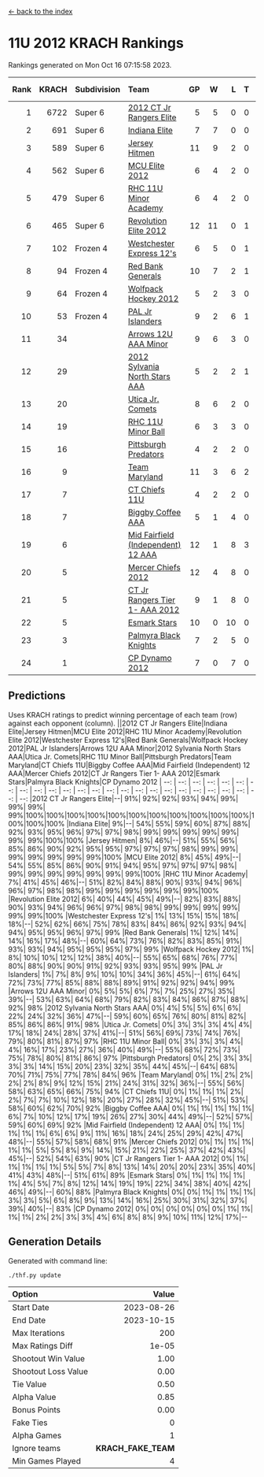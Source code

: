 [<- back to the index](readme.md)
# 11U 2012 KRACH Rankings
Rankings generated on Mon Oct 16 07:15:58 2023.

Rank|KRACH|Subdivision|Team|GP|W|L|T|OTW|OTL|SoS|Exp Wins|Win Diff
---:|---:|:---|:---|---:|---:|---:|---:|---:|---:|---:|---:|---:
1|6722|Super 6|[2012 CT Jr Rangers Elite](https://gamesheetstats.com/seasons/3664/teams/140909/schedule)|5|5|0|0|0|0|190|5.8|-0.0
2|691|Super 6|[Indiana Elite](https://gamesheetstats.com/seasons/3664/teams/144355/schedule)|7|7|0|0|0|0|13|7.9|0.0
3|589|Super 6|[Jersey Hitmen](https://gamesheetstats.com/seasons/3664/teams/140915/schedule)|11|9|2|0|0|0|668|9.8|-0.0
4|562|Super 6|[MCU Elite 2012](https://gamesheetstats.com/seasons/3664/teams/140908/schedule)|6|4|2|0|2|0|324|4.8|-0.0
5|479|Super 6|[RHC 11U Minor Academy](https://gamesheetstats.com/seasons/3664/teams/140913/schedule)|6|4|2|0|0|1|1131|4.8|-0.0
6|465|Super 6|[Revolution Elite 2012](https://gamesheetstats.com/seasons/3664/teams/140924/schedule)|12|11|0|1|1|0|26|12.4|0.0
7|102|Frozen 4|[Westchester Express 12's](https://gamesheetstats.com/seasons/3664/teams/140919/schedule)|6|5|0|1|1|0|11|6.4|0.0
8|94|Frozen 4|[Red Bank Generals](https://gamesheetstats.com/seasons/3664/teams/140916/schedule)|10|7|2|1|2|0|106|8.4|0.0
9|64|Frozen 4|[Wolfpack Hockey 2012](https://gamesheetstats.com/seasons/3664/teams/140914/schedule)|5|2|3|0|0|1|274|2.8|-0.0
10|53|Frozen 4|[PAL Jr Islanders](https://gamesheetstats.com/seasons/3664/teams/140921/schedule)|9|2|6|1|0|2|931|3.4|0.0
11|34||[Arrows 12U AAA Minor](https://gamesheetstats.com/seasons/3664/teams/140920/schedule)|9|6|3|0|1|0|27|6.9|0.0
12|29||[2012 Sylvania North Stars AAA](https://gamesheetstats.com/seasons/3664/teams/162461/schedule)|5|2|2|1|0|0|235|3.4|0.0
13|20||[Utica Jr. Comets](https://gamesheetstats.com/seasons/3664/teams/140923/schedule)|8|6|2|0|1|0|7|6.9|0.0
14|19||[RHC 11U Minor Ball](https://gamesheetstats.com/seasons/3664/teams/140917/schedule)|6|3|3|0|0|0|28|3.9|0.0
15|16||[Pittsburgh Predators](https://gamesheetstats.com/seasons/3664/teams/140925/schedule)|4|2|2|0|0|1|39|2.9|0.0
16|9||[Team Maryland](https://gamesheetstats.com/seasons/3664/teams/140928/schedule)|11|3|6|2|0|0|1186|4.9|0.0
17|7||[CT Chiefs 11U](https://gamesheetstats.com/seasons/3664/teams/140912/schedule)|4|2|2|0|0|0|9|2.9|0.0
18|7||[Biggby Coffee AAA](https://gamesheetstats.com/seasons/3664/teams/144354/schedule)|5|1|4|0|0|0|239|1.9|0.0
19|6||[Mid Fairfield (Independent) 12 AAA](https://gamesheetstats.com/seasons/3664/teams/140910/schedule)|12|1|8|3|0|2|88|3.4|0.0
20|5||[Mercer Chiefs 2012](https://gamesheetstats.com/seasons/3664/teams/140918/schedule)|12|4|8|0|0|1|31|4.9|0.0
21|5||[CT Jr Rangers Tier 1- AAA 2012](https://gamesheetstats.com/seasons/3664/teams/140911/schedule)|9|1|8|0|0|0|169|1.9|0.0
22|5||[Esmark Stars](https://gamesheetstats.com/seasons/3664/teams/140926/schedule)|10|0|10|0|0|0|381|0.9|0.0
23|3||[Palmyra Black Knights](https://gamesheetstats.com/seasons/3664/teams/140927/schedule)|7|2|5|0|0|0|68|2.9|0.0
24|1||[CP Dynamo 2012](https://gamesheetstats.com/seasons/3664/teams/140922/schedule)|7|0|7|0|0|0|151|0.9|0.0

## Predictions
Uses KRACH ratings to predict winning percentage of each team (row) against each opponent (column).
||2012 CT Jr Rangers Elite|Indiana Elite|Jersey Hitmen|MCU Elite 2012|RHC 11U Minor Academy|Revolution Elite 2012|Westchester Express 12's|Red Bank Generals|Wolfpack Hockey 2012|PAL Jr Islanders|Arrows 12U AAA Minor|2012 Sylvania North Stars AAA|Utica Jr. Comets|RHC 11U Minor Ball|Pittsburgh Predators|Team Maryland|CT Chiefs 11U|Biggby Coffee AAA|Mid Fairfield (Independent) 12 AAA|Mercer Chiefs 2012|CT Jr Rangers Tier 1- AAA 2012|Esmark Stars|Palmyra Black Knights|CP Dynamo 2012
| --: | --: | --: | --: | --: | --: | --: | --: | --: | --: | --: | --: | --: | --: | --: | --: | --: | --: | --: | --: | --: | --: | --: | --: | --: 
|2012 CT Jr Rangers Elite|--| 91%| 92%| 92%| 93%| 94%| 99%| 99%| 99%| 99%|100%|100%|100%|100%|100%|100%|100%|100%|100%|100%|100%|100%|100%|100%
|Indiana Elite|  9%|--| 54%| 55%| 59%| 60%| 87%| 88%| 92%| 93%| 95%| 96%| 97%| 97%| 98%| 99%| 99%| 99%| 99%| 99%| 99%| 99%|100%|100%
|Jersey Hitmen|  8%| 46%|--| 51%| 55%| 56%| 85%| 86%| 90%| 92%| 95%| 95%| 97%| 97%| 97%| 98%| 99%| 99%| 99%| 99%| 99%| 99%| 99%|100%
|MCU Elite 2012|  8%| 45%| 49%|--| 54%| 55%| 85%| 86%| 90%| 91%| 94%| 95%| 97%| 97%| 97%| 98%| 99%| 99%| 99%| 99%| 99%| 99%| 99%|100%
|RHC 11U Minor Academy|  7%| 41%| 45%| 46%|--| 51%| 82%| 84%| 88%| 90%| 93%| 94%| 96%| 96%| 97%| 98%| 98%| 99%| 99%| 99%| 99%| 99%| 99%|100%
|Revolution Elite 2012|  6%| 40%| 44%| 45%| 49%|--| 82%| 83%| 88%| 90%| 93%| 94%| 96%| 96%| 97%| 98%| 98%| 99%| 99%| 99%| 99%| 99%| 99%|100%
|Westchester Express 12's|  1%| 13%| 15%| 15%| 18%| 18%|--| 52%| 62%| 66%| 75%| 78%| 83%| 84%| 86%| 92%| 93%| 94%| 94%| 95%| 95%| 96%| 97%| 99%
|Red Bank Generals|  1%| 12%| 14%| 14%| 16%| 17%| 48%|--| 60%| 64%| 73%| 76%| 82%| 83%| 85%| 91%| 93%| 93%| 94%| 95%| 95%| 95%| 97%| 99%
|Wolfpack Hockey 2012|  1%|  8%| 10%| 10%| 12%| 12%| 38%| 40%|--| 55%| 65%| 68%| 76%| 77%| 80%| 88%| 90%| 90%| 91%| 92%| 93%| 93%| 95%| 99%
|PAL Jr Islanders|  1%|  7%|  8%|  9%| 10%| 10%| 34%| 36%| 45%|--| 61%| 64%| 72%| 73%| 77%| 85%| 88%| 88%| 89%| 91%| 92%| 92%| 94%| 99%
|Arrows 12U AAA Minor|  0%|  5%|  5%|  6%|  7%|  7%| 25%| 27%| 35%| 39%|--| 53%| 63%| 64%| 68%| 79%| 82%| 83%| 84%| 86%| 87%| 88%| 92%| 98%
|2012 Sylvania North Stars AAA|  0%|  4%|  5%|  5%|  6%|  6%| 22%| 24%| 32%| 36%| 47%|--| 59%| 60%| 65%| 76%| 80%| 81%| 82%| 85%| 86%| 86%| 91%| 98%
|Utica Jr. Comets|  0%|  3%|  3%|  3%|  4%|  4%| 17%| 18%| 24%| 28%| 37%| 41%|--| 51%| 56%| 69%| 73%| 74%| 76%| 79%| 80%| 81%| 87%| 97%
|RHC 11U Minor Ball|  0%|  3%|  3%|  3%|  4%|  4%| 16%| 17%| 23%| 27%| 36%| 40%| 49%|--| 55%| 68%| 72%| 73%| 75%| 78%| 80%| 81%| 86%| 97%
|Pittsburgh Predators|  0%|  2%|  3%|  3%|  3%|  3%| 14%| 15%| 20%| 23%| 32%| 35%| 44%| 45%|--| 64%| 68%| 70%| 71%| 75%| 77%| 78%| 84%| 96%
|Team Maryland|  0%|  1%|  2%|  2%|  2%|  2%|  8%|  9%| 12%| 15%| 21%| 24%| 31%| 32%| 36%|--| 55%| 56%| 58%| 63%| 65%| 66%| 75%| 94%
|CT Chiefs 11U|  0%|  1%|  1%|  1%|  2%|  2%|  7%|  7%| 10%| 12%| 18%| 20%| 27%| 28%| 32%| 45%|--| 51%| 53%| 58%| 60%| 62%| 70%| 92%
|Biggby Coffee AAA|  0%|  1%|  1%|  1%|  1%|  1%|  6%|  7%| 10%| 12%| 17%| 19%| 26%| 27%| 30%| 44%| 49%|--| 52%| 57%| 59%| 60%| 69%| 92%
|Mid Fairfield (Independent) 12 AAA|  0%|  1%|  1%|  1%|  1%|  1%|  6%|  6%|  9%| 11%| 16%| 18%| 24%| 25%| 29%| 42%| 47%| 48%|--| 55%| 57%| 58%| 68%| 91%
|Mercer Chiefs 2012|  0%|  1%|  1%|  1%|  1%|  1%|  5%|  5%|  8%|  9%| 14%| 15%| 21%| 22%| 25%| 37%| 42%| 43%| 45%|--| 52%| 54%| 63%| 90%
|CT Jr Rangers Tier 1- AAA 2012|  0%|  1%|  1%|  1%|  1%|  1%|  5%|  5%|  7%|  8%| 13%| 14%| 20%| 20%| 23%| 35%| 40%| 41%| 43%| 48%|--| 51%| 61%| 89%
|Esmark Stars|  0%|  1%|  1%|  1%|  1%|  1%|  4%|  5%|  7%|  8%| 12%| 14%| 19%| 19%| 22%| 34%| 38%| 40%| 42%| 46%| 49%|--| 60%| 88%
|Palmyra Black Knights|  0%|  0%|  1%|  1%|  1%|  1%|  3%|  3%|  5%|  6%|  8%|  9%| 13%| 14%| 16%| 25%| 30%| 31%| 32%| 37%| 39%| 40%|--| 83%
|CP Dynamo 2012|  0%|  0%|  0%|  0%|  0%|  0%|  1%|  1%|  1%|  1%|  2%|  2%|  3%|  3%|  4%|  6%|  8%|  8%|  9%| 10%| 11%| 12%| 17%|--

## Generation Details

Generated with command line:
```
./thf.py update
```

| Option | Value |
| :----- | ----: |
| Start Date | 2023-08-26 |
| End Date | 2023-10-15 |
| Max Iterations | 200 |
| Max Ratings Diff | 1e-05 |
| Shootout Win Value | 1.00 |
| Shootout Loss Value | 0.00 |
| Tie Value | 0.50 |
| Alpha Value | 0.85 |
| Bonus Points | 0.00 |
| Fake Ties | 0 |
| Alpha Games | 1 |
| Ignore teams | __KRACH_FAKE_TEAM__ |
| Min Games Played | 4 |

